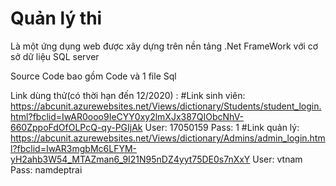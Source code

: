 # Quản lý thi

Là một ứng dụng web được xây dựng trên nền tảng .Net FrameWork với cơ sở dữ liệu SQL server 

Source Code bao gồm Code và 1 file Sql

Link dùng thử(có thời hạn đến 12/2020) : 
  #Link sinh viên: https://abcunit.azurewebsites.net/Views/dictionary/Students/student_login.html?fbclid=IwAR0ooo9IeCYY0xy2lmXJx387QIObcNhV-660ZppoFdOfOLPcQ-qy-PGIjAk 
      User: 17050159
      Pass: 1
 #Link quản lý: https://abcunit.azurewebsites.net/Views/dictionary/Admins/admin_login.html?fbclid=IwAR3mgbMc6LFYM-yH2ahb3W54_MTAZman6_9I21N95nDZ4yyt75DE0s7nXxY
      User: vtnam
      Pass: namdeptrai
